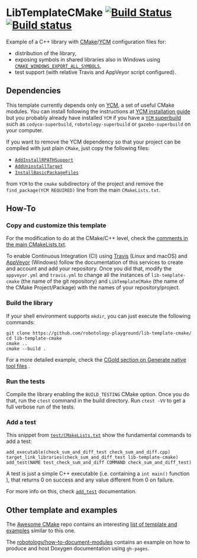 LibTemplateCMake [![Build Status](https://travis-ci.org/robotology-playground/lib-template-cmake.svg?branch=master)](https://travis-ci.org/robotology-playground/lib-template-cmake) [![Build status](https://ci.appveyor.com/api/projects/status/64u9i4j4jjcmjdpt/branch/master)](https://ci.appveyor.com/project/traversaro/lib-template-cmake/branch/master)
===========

Example of a C++ library with [CMake](https://cmake.org/)/[YCM](https://github.com/robotology/ycm) configuration files for:
  * distribution of the library,
  * exposing symbols in shared libraries also in Windows using [`CMAKE_WINDOWS_EXPORT_ALL_SYMBOLS`](https://blog.kitware.com/create-dlls-on-windows-without-declspec-using-new-cmake-export-all-feature/), 
  * test support (with relative Travis and AppVeyor script configured).
  
## Dependencies 
This template currently depends only on [YCM](https://github.com/robotology/ycm), 
a set of useful CMake modules. You can install following the instructions at [YCM installation guide](http://robotology.github.io/ycm/gh-pages/master/manual/ycm-installing.7.html)
but you probably already have installed `YCM` if you have a [`YCM` superbuild](https://robotology.github.io/ycm/gh-pages/master/manual/ycm-superbuild.7.html) such as `codyco-superbuild`, `robotology-superbuild` or `gazebo-superbuild` on your computer.  

If you want to remove the YCM dependency so that your project can be compiled with just plain `CMake`, just copy the 
following files:
* [`AddInstallRPATHSupport`](https://github.com/robotology/ycm/blob/master/modules/AddInstallRPATHSupport.cmake)
* [`AddUninstallTarget`](https://github.com/robotology/ycm/blob/master/modules/AddUninstallTarget.cmake)
* [`InstallBasicPackageFiles`](https://github.com/robotology/ycm/blob/master/modules/InstallBasicPackageFiles.cmake)

from `YCM` to the `cmake` subdirectory of the project and remove the `find_package(YCM REQUIRED)` line from 
the main `CMakeLists.txt`. 

## How-To

### Copy and customize this template 
For the modification to do at the CMake/C++ level, check the [comments in the main CMakeLists.txt](https://github.com/robotology-playground/lib-template-cmake/blob/master/CMakeLists.txt#L3). 

To enable Continuous Integration (CI) using [Travis](https://travis-ci.org/) (Linux and macOS) and [AppVeyor](https://www.appveyor.com/) (Windows) follow the documentation of this services to create and account and add your repository. Once you did that, modify the `appveyor.yml` and `travis.yml` to change all the instances of `lib-template-cmake` (the name of the git repository) and `LibTemplateCMake` (the name of the CMake Project/Package) with the names of your repository/project.

### Build the library  
If your shell environment supports `mkdir`, you can just execute the following commands:
~~~
git clone https://github.com/robotology-playground/lib-template-cmake/
cd lib-template-cmake
cmake ..
cmake --build .
~~~

For a more detailed example, check the [CGold section on Generate native tool files](https://cgold.readthedocs.io/en/latest/first-step/generate-native-tool.html) . 

### Run the tests 
Compile the library enabling the `BUILD_TESTING` CMake option. 
Once you do that, run the `ctest` command in the build directory. 
Run `ctest -VV` to get a full verbose run of the tests. 

### Add a test 
This snippet from [`test/CMakeLists.txt`](test/CMakeLists.txt) show
the fundamental commands to add a test:
~~~
add_executable(check_sum_and_diff_test check_sum_and_diff.cpp)
target_link_libraries(check_sum_and_diff_test lib-template-cmake)
add_test(NAME test_check_sum_and_diff COMMAND check_sum_and_diff_test)
~~~
A test is just a simple C++ executable (i.e. containing a `int main()` function ),
that returns 0 on success and any value different from 0 on failure. 

For more info on this, check [`add_test`](https://cmake.org/cmake/help/v3.7/command/add_test.html) documentation.

## Other template and examples 
The [Awesome CMake](https://github.com/onqtam/awesome-cmake) repo contains an interesting [list of template and examples](https://github.com/onqtam/awesome-cmake#tutorials--examples--templates) similar to this one.

The [robotology/how-to-document-modules](https://github.com/robotology/how-to-document-modules) contains an example on how to produce and host Doxygen documentation using `gh-pages`.
